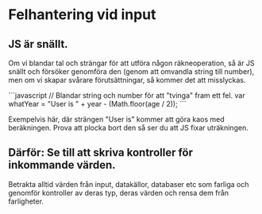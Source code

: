 # Felhantering vid input

## JS är snällt.
Om vi blandar tal och strängar för att utföra någon räkneoperation, så är JS snällt och försöker genomföra den (genom att omvandla string till number), men om vi skapar svårare förutsättningar, så kommer det att misslyckas.

´´´javascript
        // Blandar string och number för att "tvinga" fram ett fel.
        var whatYear = "User is " + year - (Math.floor(age / 2));
´´´

Exempelvis här, där strängen "User is" kommer att göra kaos med beräkningen. Prova att plocka bort den så ser du att JS fixar uträkningen.

## Därför: Se till att skriva kontroller för inkommande värden.
Betrakta alltid värden från input, datakällor, databaser etc som farliga och genomför kontroller av deras typ, deras värden och rensa dem från farligheter.